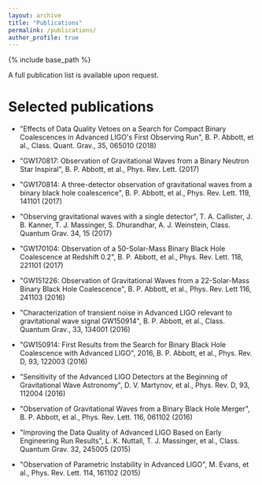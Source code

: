 ```yaml
---
layout: archive
title: "Publications"
permalink: /publications/
author_profile: true
---
```


{% include base_path %}

A full publication list is available upon request.

Selected publications
======

* "Effects of Data Quality Vetoes on a Search for Compact Binary Coalescences in Advanced LIGO's First Observing Run", B. P. Abbott, et al., Class. Quant. Grav., 35, 065010 (2018)

* "GW170817: Observation of Gravitational Waves from a Binary Neutron Star Inspiral", B. P. Abbott, et al., Phys. Rev. Lett. (2017)

* "GW170814: A three-detector observation of gravitational waves from a binary black hole coalescence", B. P. Abbott, et al., Phys. Rev. Lett. 119, 141101 (2017)

* "Observing gravitational waves with a single detector", T. A. Callister, J. B. Kanner, T. J. Massinger, S. Dhurandhar, A. J. Weinstein, Class. Quantum Grav. 34, 15 (2017)

* "GW170104: Observation of a 50-Solar-Mass Binary Black Hole Coalescence at Redshift 0.2", B. P. Abbott, et al., Phys. Rev. Lett. 118, 221101 (2017)

* "GW151226: Observation of Gravitational Waves from a 22-Solar-Mass Binary Black Hole Coalescence", B. P. Abbott, et al., Phys. Rev. Lett 116, 241103 (2016)

* "Characterization of transient noise in Advanced LIGO relevant to gravitational wave signal GW150914", B. P. Abbott, et al., Class. Quantum Grav., 33, 134001 (2016)

* "GW150914: First Results from the Search for Binary Black Hole Coalescence with Advanced LIGO", 2016, B. P. Abbott, et al., Phys. Rev. D, 93, 122003 (2016)

* "Sensitivity of the Advanced LIGO Detectors at the Beginning of Gravitational Wave Astronomy", D. V. Martynov, et al., Phys. Rev. D, 93, 112004 (2016)

* "Observation of Gravitational Waves from a Binary Black Hole Merger", B. P. Abbott, et al., Phys. Rev. Lett. 116, 061102 (2016)

* "Improving the Data Quality of Advanced LIGO Based on Early Engineering Run Results", L. K. Nuttall, T. J. Massinger, et al., Class. Quantum Grav. 32, 245005 (2015)

* "Observation of Parametric Instability in Advanced LIGO", M. Evans, et al., Phys. Rev. Lett. 114, 161102 (2015)

